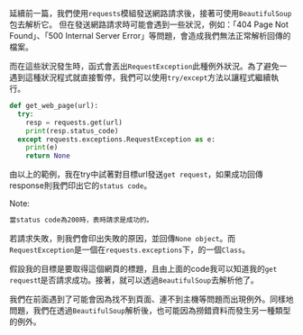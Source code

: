 延續前一篇，我們使用`requests`模組發送網路請求後，接著可使用`BeautifulSoup`包去解析它。
但在發送網路請求時可能會遇到一些狀況，例如：「404 Page Not Found」、「500 Internal Server Error」等問題，會造成我們無法正常解析回傳的檔案。

而在這些狀況發生時，函式會丟出`RequestException`此種例外狀況。為了避免一遇到這種狀況程式就直接暫停，我們可以使用`try/except`方法以讓程式繼續執行。

```Python
def get_web_page(url):
  try:
    resp = requests.get(url)
    print(resp.status_code)
  except requests.exceptions.RequestException as e:
    print(e)
    return None
```

由以上的範例，我在try中試著對目標url發送`get request`，如果成功回傳response則我們印出它的`status code`。

Note:
``` bash
當status code為200時，表時請求是成功的。
```

若請求失敗，則我們會印出失敗的原因，並回傳`None object`。而`RequestException`是一個在`requests.exceptions`下，的一個`Class`。

假設我的目標是要取得這個網頁的標題，且由上面的code我可以知道我的`get request`t是否請求成功。接著，就可以透過`BeautifulSoup`去解析他了。

我們在前面遇到了可能會因為找不到頁面、連不到主機等問題而出現例外。同樣地問題，我們在透過`BeautifulSoup`解析後，也可能因為撈錯資料而發生另一種類型的例外。
